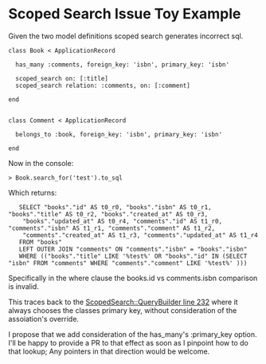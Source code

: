 # Scoped Search Issue Toy Example

Given the two model definitions scoped search generates incorrect sql.

    class Book < ApplicationRecord

      has_many :comments, foreign_key: 'isbn', primary_key: 'isbn'

      scoped_search on: [:title]
      scoped_search relation: :comments, on: [:comment]

    end


    class Comment < ApplicationRecord

      belongs_to :book, foreign_key: 'isbn', primary_key: 'isbn'

    end


Now in the console:

    > Book.search_for('test').to_sql

Which returns:

       SELECT "books"."id" AS t0_r0, "books"."isbn" AS t0_r1, "books"."title" AS t0_r2, "books"."created_at" AS t0_r3, 
        "books"."updated_at" AS t0_r4, "comments"."id" AS t1_r0, "comments"."isbn" AS t1_r1, "comments"."comment" AS t1_r2, 
        "comments"."created_at" AS t1_r3, "comments"."updated_at" AS t1_r4 
       FROM "books" 
       LEFT OUTER JOIN "comments" ON "comments"."isbn" = "books"."isbn" 
       WHERE (("books"."title" LIKE '%test%' OR "books"."id" IN (SELECT "isbn" FROM "comments" WHERE "comments"."comment" LIKE '%test%' )))

Specifically in the where clause the books.id vs comments.isbn comparison is invalid.

This traces back to the [ScopedSearch::QueryBuilder line 232](https://github.com/wvanbergen/scoped_search/blob/master/lib/scoped_search/query_builder.rb#L232) where it always chooses the classes primary key, without consideration of the assoiation's override.

I propose that we add consideration of the has_many's :primary_key option. I'll be happy to provide a PR to that effect as soon as I pinpoint how to do that lookup; Any pointers in that direction would be welcome.

